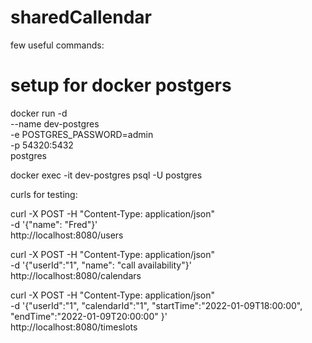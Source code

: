 # sharedCallendar

few useful commands:

# setup for docker postgers

docker run -d \
--name dev-postgres \
-e POSTGRES_PASSWORD=admin \
-p 54320:5432 \
postgres

docker exec -it dev-postgres psql -U postgres

curls for testing:

curl -X POST -H "Content-Type: application/json" \
-d '{"name": "Fred"}' \
http://localhost:8080/users

curl -X POST -H "Content-Type: application/json" \
-d '{"userId":"1", "name": "call availability"}' \
http://localhost:8080/calendars

curl -X POST -H "Content-Type: application/json" \
-d '{"userId":"1", "calendarId":"1", "startTime":"2022-01-09T18:00:00", "endTime":"2022-01-09T20:00:00" }' \
http://localhost:8080/timeslots



